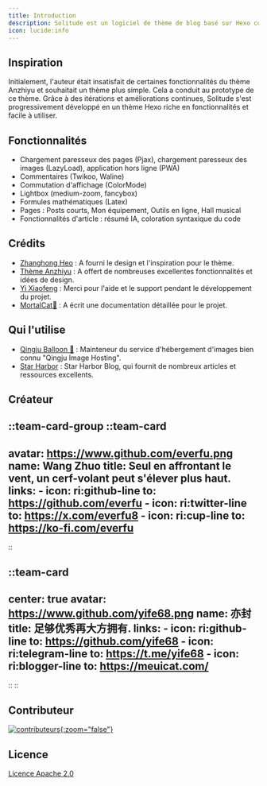 ```yaml
---
title: Introduction
description: Solitude est un logiciel de thème de blog basé sur Hexo conçu pour offrir aux développeurs et aux écrivains une solution de blogging minimaliste et élégante.
icon: lucide:info
---
```


## Inspiration

Initialement, l'auteur était insatisfait de certaines fonctionnalités du thème Anzhiyu et souhaitait un thème plus simple. Cela a conduit au prototype de ce thème. Grâce à des itérations et améliorations continues, Solitude s'est progressivement développé en un thème Hexo riche en fonctionnalités et facile à utiliser.

## Fonctionnalités

- Chargement paresseux des pages (Pjax), chargement paresseux des images (LazyLoad), application hors ligne (PWA)
- Commentaires (Twikoo, Waline)
- Commutation d'affichage (ColorMode)
- Lightbox (medium-zoom, fancybox)
- Formules mathématiques (Latex)
- Pages : Posts courts, Mon équipement, Outils en ligne, Hall musical
- Fonctionnalités d'article : résumé IA, coloration syntaxique du code

## Crédits

- [Zhanghong Heo](https://github.com/zhheo) : A fourni le design et l'inspiration pour le thème.
- [Thème Anzhiyu](https://github.com/anzhiyu-c/hexo-theme-anzhiyu) : A offert de nombreuses excellentes fonctionnalités et idées de design.
- [Yi Xiaofeng](https://github.com/yife68) : Merci pour l'aide et le support pendant le développement du projet.
- [MortalCat🦊](https://github.com/xiowo) : A écrit une documentation détaillée pour le projet.

## Qui l'utilise

- [Qingju Balloon 🎈](https://blog.qjqq.cn/) : Mainteneur du service d'hébergement d'images bien connu "Qingju Image Hosting".
- [Star Harbor](https://blog.starsharbor.com/) : Star Harbor Blog, qui fournit de nombreux articles et ressources excellents.

## Créateur

::team-card-group
  ::team-card
  ---
  avatar: https://www.github.com/everfu.png
  name: Wang Zhuo
  title: Seul en affrontant le vent, un cerf-volant peut s'élever plus haut.
  links:
    - icon: ri:github-line
      to: https://github.com/everfu
    - icon: ri:twitter-line
      to: https://x.com/everfu8
    - icon: ri:cup-line
      to: https://ko-fi.com/everfu
  ---
  ::

  ::team-card
  ---
  center: true
  avatar: https://www.github.com/yife68.png
  name: 亦封
  title: 足够优秀再大方拥有.
  links:
    - icon: ri:github-line
      to: https://github.com/yife68
    - icon: ri:telegram-line
      to: https://t.me/yife68
    - icon: ri:blogger-line
      to: https://meuicat.com/
  ---
  ::
::

## Contributeur

[![contributeurs](https://contrib.rocks/image?repo=everfu/hexo-theme-solitude&max=1000){:zoom="false"}](https://github.com/everfu/hexo-theme-solitude)

## Licence

[Licence Apache 2.0](https://github.com/everfu/hexo-theme-solitude/blob/main/LICENSE)